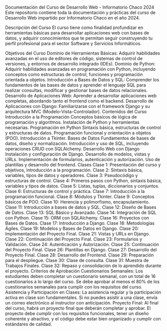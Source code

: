 Documentación del Curso de Desarrollo Web - Informatorio Chaco 2024
Este repositorio contiene toda la documentación y prácticas del curso de Desarrollo Web impartido por Informatorio Chaco en el año 2024.

Descripción del Curso
El curso tiene como finalidad profundizar en herramientas básicas para desarrollar aplicaciones web con bases de datos, y adquirir conocimientos que te permitan seguir construyendo tu perfil profesional para el sector Software y Servicios Informáticos.

Objetivos del Curso
Dominio de Herramientas Básicas: Adquirir habilidades avanzadas en el uso de editores de código, sistemas de control de versiones, y entornos de desarrollo integrado (IDEs).
Dominio de Python: Adquirir habilidades avanzadas en programación con Python, incluyendo conceptos como estructuras de control, funciones y programación orientada a objetos.
Introducción a Bases de Datos y SQL: Comprender los fundamentos de las bases de datos y aprender el lenguaje SQL para realizar consultas, modificar y gestionar bases de datos relacionales.
Desarrollo de Aplicaciones Web: Aprender a desarrollar aplicaciones web completas, abordando tanto el frontend como el backend.
Desarrollo de Aplicaciones con Django: Familiarizarse con el framework Django y su arquitectura MVC (Modelo-Vista-Controlador).
Contenidos del Curso
Introducción a la Programación
Conceptos básicos de lógica de programación y algoritmos.
Instalación de Python y herramientas necesarias.
Programación en Python
Sintaxis básica, estructuras de control y estructuras de datos.
Programación funcional y orientación a objetos (POO).
Introducción a Tkinter.
Bases de Datos
Fundamentos de bases de datos, diseño y normalización.
Introducción y uso de SQL, incluyendo operaciones CRUD con SQLAlchemy.
Desarrollo Web con Django
Instalación y configuración de Django.
Desarrollo de modelos, vistas y URLs.
Implementación de formularios, autenticación y autorización.
Uso de plantillas y desarrollo del frontend.
Clases
Clase 1: Presentación del curso y objetivos, introducción a la programación.
Clase 2: Sintaxis básica, variables, tipos de datos y operadores.
Clase 3: Pseudocódigo y estructuras de control.
Clase 4: Primeros pasos con Python, sintaxis básica, variables y tipos de datos.
Clase 5: Listas, tuplas, diccionarios y conjuntos.
Clase 6: Estructuras de control y práctica.
Clase 7: Introducción a la programación funcional.
Clase 8: Módulos y Tkinter.
Clase 9: Conceptos básicos de POO.
Clase 10: Herencia y polimorfismo, encapsulamiento.
Clase 11: Introducción a bases de datos y SQL.
Clase 12: Diseño de Bases de Datos.
Clase 13: SQL Básico y Avanzado.
Clase 14: Integración de SQL con Python.
Clase 15: ORM con SQLAlchemy.
Clase 16: Proyectos con Bases de Datos.
Clase 17: Introducción a Django.
Clase 18: Metodologías Ágiles.
Clase 19: Modelos y Bases de Datos en Django.
Clase 20: Implementación del Proyecto Final.
Clase 21: Vistas y URLs en Django.
Clase 22: Continuación del Proyecto Final.
Clase 23: Formularios y Validación.
Clase 24: Autenticación y Autorización.
Clase 25: Continuación del Proyecto Final.
Clase 26: Plantillas en Django.
Clase 27: Desarrollo del Proyecto Final.
Clase 28: Desarrollo del Frontend.
Clase 29: Preparación para el despliegue.
Clase 30: Clase de consulta.
Clase 31: Muestra de Trabajos Finales.
Clase 32: Repaso y consolidación de lo aprendido durante el proyecto.
Criterios de Aprobación
Cuestionarios Semanales: Los estudiantes deben completar un cuestionario semanal, con un total de 16 cuestionarios a lo largo del curso. Se debe aprobar al menos el 80% de los cuestionarios semanales para cumplir con los requisitos del curso.
Asistencia y Participación en Clases: La asistencia regular y la participación activa en clase son fundamentales. Si no puedes asistir a una clase, envía un correo electrónico al instructor con anticipación.
Proyecto Final: Al final del curso, habrá un proyecto final que deberán completar y aprobar. El proyecto debe cumplir con los requisitos funcionales, tener un diseño coherente y atractivo, y el código debe estar bien organizado y cumplir con estándares de calidad.

